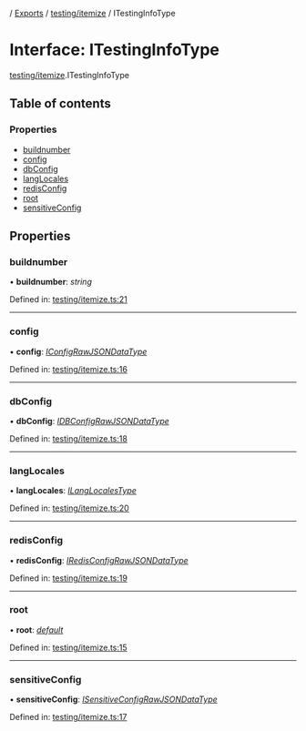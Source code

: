 [](../README.md) / [Exports](../modules.md) / [testing/itemize](../modules/testing_itemize.md) / ITestingInfoType

# Interface: ITestingInfoType

[testing/itemize](../modules/testing_itemize.md).ITestingInfoType

## Table of contents

### Properties

- [buildnumber](testing_itemize.itestinginfotype.md#buildnumber)
- [config](testing_itemize.itestinginfotype.md#config)
- [dbConfig](testing_itemize.itestinginfotype.md#dbconfig)
- [langLocales](testing_itemize.itestinginfotype.md#langlocales)
- [redisConfig](testing_itemize.itestinginfotype.md#redisconfig)
- [root](testing_itemize.itestinginfotype.md#root)
- [sensitiveConfig](testing_itemize.itestinginfotype.md#sensitiveconfig)

## Properties

### buildnumber

• **buildnumber**: *string*

Defined in: [testing/itemize.ts:21](https://github.com/onzag/itemize/blob/55e63f2c/testing/itemize.ts#L21)

___

### config

• **config**: [*IConfigRawJSONDataType*](config.iconfigrawjsondatatype.md)

Defined in: [testing/itemize.ts:16](https://github.com/onzag/itemize/blob/55e63f2c/testing/itemize.ts#L16)

___

### dbConfig

• **dbConfig**: [*IDBConfigRawJSONDataType*](config.idbconfigrawjsondatatype.md)

Defined in: [testing/itemize.ts:18](https://github.com/onzag/itemize/blob/55e63f2c/testing/itemize.ts#L18)

___

### langLocales

• **langLocales**: [*ILangLocalesType*](base_root.ilanglocalestype.md)

Defined in: [testing/itemize.ts:20](https://github.com/onzag/itemize/blob/55e63f2c/testing/itemize.ts#L20)

___

### redisConfig

• **redisConfig**: [*IRedisConfigRawJSONDataType*](config.iredisconfigrawjsondatatype.md)

Defined in: [testing/itemize.ts:19](https://github.com/onzag/itemize/blob/55e63f2c/testing/itemize.ts#L19)

___

### root

• **root**: [*default*](../classes/base_root.default.md)

Defined in: [testing/itemize.ts:15](https://github.com/onzag/itemize/blob/55e63f2c/testing/itemize.ts#L15)

___

### sensitiveConfig

• **sensitiveConfig**: [*ISensitiveConfigRawJSONDataType*](config.isensitiveconfigrawjsondatatype.md)

Defined in: [testing/itemize.ts:17](https://github.com/onzag/itemize/blob/55e63f2c/testing/itemize.ts#L17)
